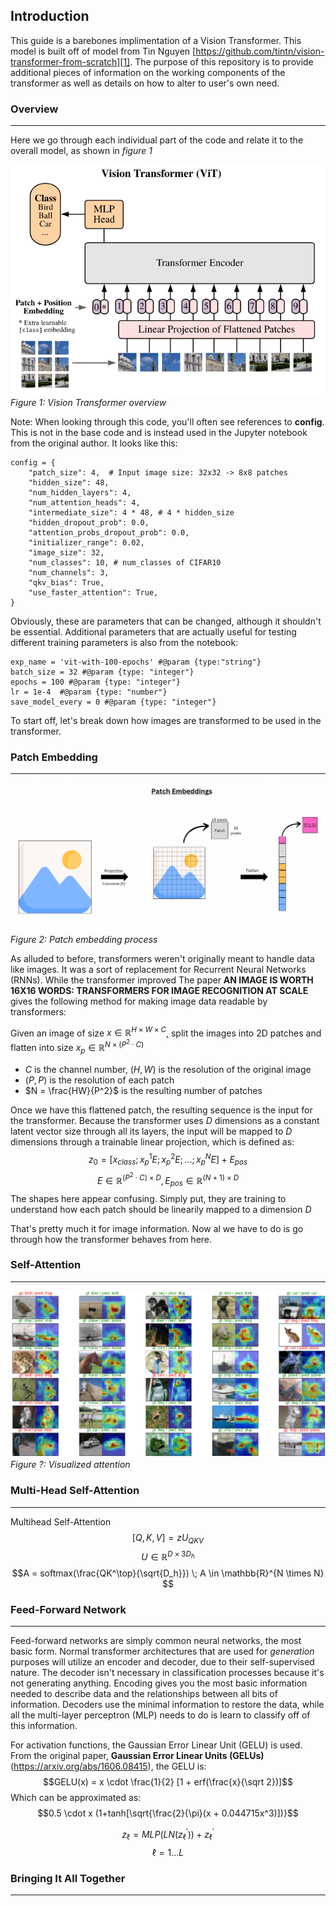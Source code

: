 ## Introduction
This guide is a barebones implimentation of a Vision Transformer. This model is built off of model from Tin Nguyen [https://github.com/tintn/vision-transformer-from-scratch][1].
The purpose of this repository is to provide additional pieces of information on the working components of the transformer as well as details on how to alter to user's own need.


### Overview
---

Here we go through each individual part of the code and relate it to the overall model, as shown in *figure 1*

![alt text](/images/vit.png)  
*Figure 1: Vision Transformer overview*

Note: When looking through this code, you'll often see references to **config**. This is not in the base code and is instead used in the Jupyter notebook from the original author. It looks like this:

```
config = {
    "patch_size": 4,  # Input image size: 32x32 -> 8x8 patches
    "hidden_size": 48,
    "num_hidden_layers": 4,
    "num_attention_heads": 4,
    "intermediate_size": 4 * 48, # 4 * hidden_size
    "hidden_dropout_prob": 0.0,
    "attention_probs_dropout_prob": 0.0,
    "initializer_range": 0.02,
    "image_size": 32,
    "num_classes": 10, # num_classes of CIFAR10
    "num_channels": 3,
    "qkv_bias": True,
    "use_faster_attention": True,
}
```
Obviously, these are parameters that can be changed, although it shouldn't be essential. Additional parameters that are actually useful for testing different training parameters is also from the notebook:
```
exp_name = 'vit-with-100-epochs' #@param {type:"string"}
batch_size = 32 #@param {type: "integer"}
epochs = 100 #@param {type: "integer"}
lr = 1e-4  #@param {type: "number"}
save_model_every = 0 #@param {type: "integer"} 
```
To start off, let's break down how images are transformed to be used in the transformer. 

### Patch Embedding
---
![alt text](/images/patchembed.png)  
*Figure 2: Patch embedding process*

As alluded to before, transformers weren't originally meant to handle data like images. It was a sort of replacement for Recurrent Neural Networks (RNNs). While the transformer improved The paper __AN IMAGE IS WORTH 16X16 WORDS: TRANSFORMERS FOR IMAGE RECOGNITION AT SCALE__ gives the following method for making image data readable by transformers:

Given an image of size $x \in \mathbb{R}^{H \times W \times C}$, split the images into 2D patches and flatten into size $x_p \in \mathbb{R}^{N \times (P^2 \cdot C)}$
* $C$ is the channel number, $(H,W)$ is the resolution of the original image
* $(P,P)$ is the resolution of each patch
* $N = \frac{HW}{P^2}$ is the resulting number of patches

Once we have this flattened patch, the resulting sequence is the input for the transformer. Because the transformer uses $D$ dimensions as a constant latent vector size through all its layers, the input will be mapped to $D$ dimensions through a trainable linear projection, which is defined as:$$z_0 = [x_{class}; x_p^1E; x_p^2E;...;x_p^NE] + E_{pos}$$
$$E \in \mathbb{R}^{(P^2 \cdot C) \times D}, E_{pos} \in \mathbb{R}^{(N+1) \times D}$$
The shapes here appear confusing. Simply put, they are training to understand how each patch should be linearily mapped to a dimension $D$


That's pretty much it for image information. Now al we have to do is go through how the transformer behaves from here. 

### Self-Attention 
---

![alt text](/images/100epochs.png)  
*Figure ?: Visualized attention*

### Multi-Head Self-Attention
---
Multihead Self-Attention
$$[Q,K,V] = zU_{QKV}$$
$$U \in \mathbb{R}^{D\times 3D_h}$$ 
$$A = softmax(\frac{QK^\top}{\sqrt{D_h}}) \; A \in \mathbb{R}^{N \times N} $$

### Feed-Forward Network
---
Feed-forward networks are simply common neural networks, the most basic form. Normal transformer architectures that are used for *generation* purposes will utilize an encoder and decoder, due to their self-supervised nature. The decoder isn't necessary in classification processes because it's not generating anything. Encoding gives you the most basic information needed to describe data and the relationships between all bits of information. Decoders use the minimal information to restore the data, while all the multi-layer perceptron (MLP) needs to do is learn to classify off of this information.

For activation functions, the Gaussian Error Linear Unit (GELU) is used. From the original paper, **Gaussian Error Linear Units (GELUs)** (https://arxiv.org/abs/1606.08415), the GELU is:
$$GELU(x) = x \cdot \frac{1}{2} [1 + erf(\frac{x}{\sqrt 2})]$$ 
Which can be approximated as:
$$0.5 \cdot x (1+tanh[\sqrt{\frac{2}{\pi}(x + 0.044715x^3)])}$$

$$z_{\ell} = MLP(LN(z_{\ell}^{'})) + z_{\ell}^{'}$$
$$\ell = 1...L$$

### Bringing It All Together
---





[1]: https://github.com/tintn/vision-transformer-from-scratch